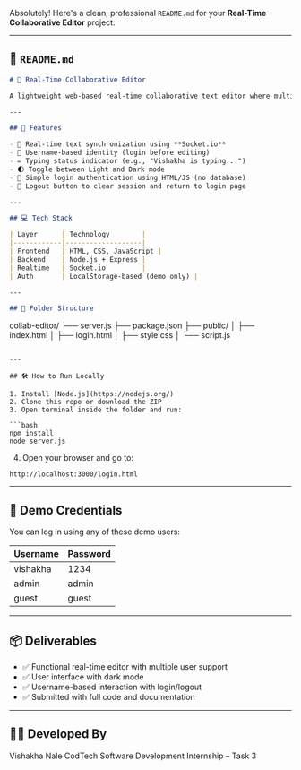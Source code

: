 Absolutely! Here's a clean, professional `README.md` for your **Real-Time Collaborative Editor** project:

---

## 📄 `README.md`

```markdown
# 📝 Real-Time Collaborative Editor

A lightweight web-based real-time collaborative text editor where multiple users can type together, just like Google Docs. This project was built as part of the **CodTech Software Development Internship – Task 3**.

---

## 🚀 Features

- 🔄 Real-time text synchronization using **Socket.io**
- 👥 Username-based identity (login before editing)
- ✏️ Typing status indicator (e.g., "Vishakha is typing...")
- 🌓 Toggle between Light and Dark mode
- 🔐 Simple login authentication using HTML/JS (no database)
- 🚪 Logout button to clear session and return to login page

---

## 💻 Tech Stack

| Layer      | Technology        |
|------------|-------------------|
| Frontend   | HTML, CSS, JavaScript |
| Backend    | Node.js + Express |
| Realtime   | Socket.io         |
| Auth       | LocalStorage-based (demo only) |

---

## 📁 Folder Structure

```

collab-editor/
├── server.js
├── package.json
├── public/
│   ├── index.html
│   ├── login.html
│   ├── style.css
│   └── script.js

````

---

## 🛠️ How to Run Locally

1. Install [Node.js](https://nodejs.org/)
2. Clone this repo or download the ZIP
3. Open terminal inside the folder and run:

```bash
npm install
node server.js
````

4. Open your browser and go to:

```
http://localhost:3000/login.html
```

---

## 🔐 Demo Credentials

You can log in using any of these demo users:

| Username | Password |
| -------- | -------- |
| vishakha | 1234     |
| admin    | admin    |
| guest    | guest    |

---

## 📦 Deliverables

* ✅ Functional real-time editor with multiple user support
* ✅ User interface with dark mode
* ✅ Username-based interaction with login/logout
* ✅ Submitted with full code and documentation

---

## 🧑‍💻 Developed By

Vishakha Nale
CodTech Software Development Internship – Task 3

